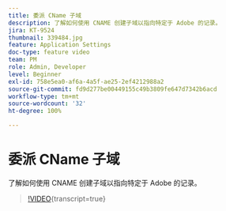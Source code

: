 ```yaml
---
title: 委派 CName 子域
description: 了解如何使用 CNAME 创建子域以指向特定于 Adobe 的记录。
jira: KT-9524
thumbnail: 339484.jpg
feature: Application Settings
doc-type: feature video
team: PM
role: Admin, Developer
level: Beginner
exl-id: 758e5ea0-af6a-4a5f-ae25-2ef4212988a2
source-git-commit: fd9d277be00449155c49b3809fe647d7342b6acd
workflow-type: tm+mt
source-wordcount: '32'
ht-degree: 100%

---
```


# 委派 CName 子域

了解如何使用 CNAME 创建子域以指向特定于 Adobe 的记录。

>[!VIDEO](https://video.tv.adobe.com/v/342228?quality=12&learn=on&captions=chi_hans){transcript=true}
